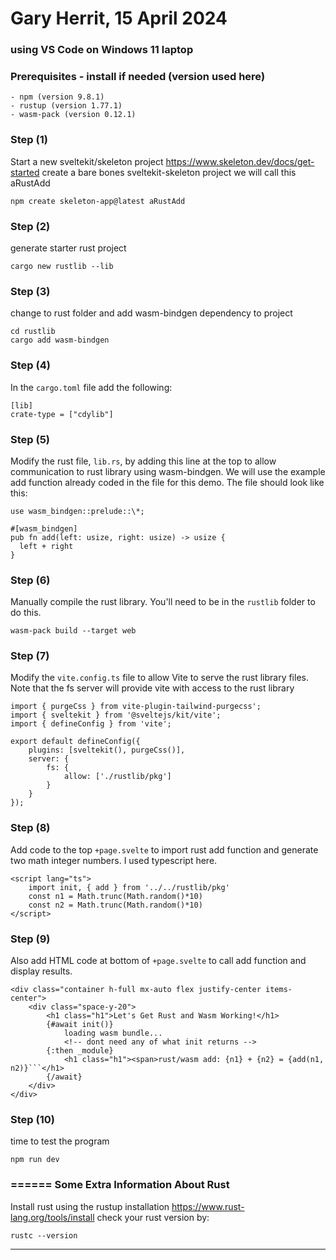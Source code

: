 # Gary Herrit, 15 April 2024

### using VS Code on Windows 11 laptop

### Prerequisites - install if needed (version used here)

```
- npm (version 9.8.1)
- rustup (version 1.77.1)
- wasm-pack (version 0.12.1)
```

### Step (1)

Start a new sveltekit/skeleton project
https://www.skeleton.dev/docs/get-started
create a bare bones sveltekit-skeleton project we will call this aRustAdd

```
npm create skeleton-app@latest aRustAdd
```

### Step (2)

generate starter rust project

```
cargo new rustlib --lib
```

### Step (3)

change to rust folder and add wasm-bindgen dependency to project

```
cd rustlib
cargo add wasm-bindgen
```

### Step (4)

In the `cargo.toml` file add the following:

```
[lib]
crate-type = ["cdylib"]
```

### Step (5)

Modify the rust file, `lib.rs`, by adding this line at the top to allow communication to rust library using wasm-bindgen. We will use the example add function already coded in the file for this demo. The file should look like this:

```
use wasm_bindgen::prelude::\*;

#[wasm_bindgen]
pub fn add(left: usize, right: usize) -> usize {
  left + right
}
```

### Step (6)

Manually compile the rust library. You'll need to be in the `rustlib` folder to do this.

```
wasm-pack build --target web
```

### Step (7)

Modify the `vite.config.ts` file to allow Vite to serve the rust library files. Note that the fs server will provide vite with access to the rust library

```
import { purgeCss } from vite-plugin-tailwind-purgecss';
import { sveltekit } from '@sveltejs/kit/vite';
import { defineConfig } from 'vite';

export default defineConfig({
	plugins: [sveltekit(), purgeCss()],
	server: {
		fs: {
			allow: ['./rustlib/pkg']
		}
	}
});
```

### Step (8)

Add code to the top `+page.svelte` to import rust add function and generate two math integer numbers. I used typescript here.

```
<script lang="ts">
	import init, { add } from '../../rustlib/pkg'
	const n1 = Math.trunc(Math.random()*10)
	const n2 = Math.trunc(Math.random()*10)
</script>
```

### Step (9)

Also add HTML code at bottom of `+page.svelte` to call add function and display results.

````
<div class="container h-full mx-auto flex justify-center items-center">
	<div class="space-y-20">
		<h1 class="h1">Let's Get Rust and Wasm Working!</h1>
		{#await init()}
			loading wasm bundle...
			<!-- dont need any of what init returns -->
		{:then _module}
			<h1 class="h1"><span>rust/wasm add: {n1} + {n2} = {add(n1, n2)}```</h1>
		{/await}
	</div>
</div>
````

### Step (10)

time to test the program

```
npm run dev
```

### ====== Some Extra Information About Rust

Install rust using the rustup installation
https://www.rust-lang.org/tools/install
check your rust version by:

```
rustc --version
```

---

